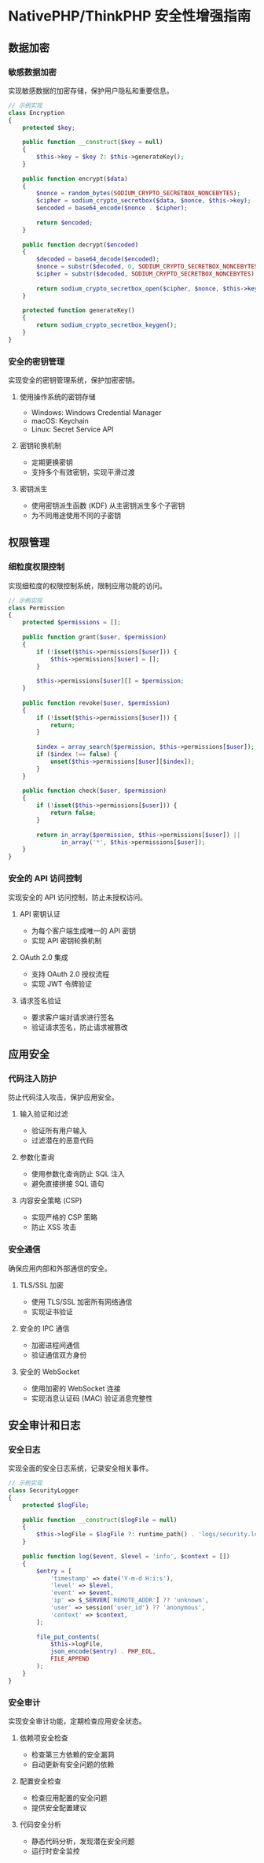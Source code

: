 # NativePHP/ThinkPHP 安全性增强指南

## 数据加密

### 敏感数据加密
实现敏感数据的加密存储，保护用户隐私和重要信息。

```php
// 示例实现
class Encryption
{
    protected $key;
    
    public function __construct($key = null)
    {
        $this->key = $key ?: $this->generateKey();
    }
    
    public function encrypt($data)
    {
        $nonce = random_bytes(SODIUM_CRYPTO_SECRETBOX_NONCEBYTES);
        $cipher = sodium_crypto_secretbox($data, $nonce, $this->key);
        $encoded = base64_encode($nonce . $cipher);
        
        return $encoded;
    }
    
    public function decrypt($encoded)
    {
        $decoded = base64_decode($encoded);
        $nonce = substr($decoded, 0, SODIUM_CRYPTO_SECRETBOX_NONCEBYTES);
        $cipher = substr($decoded, SODIUM_CRYPTO_SECRETBOX_NONCEBYTES);
        
        return sodium_crypto_secretbox_open($cipher, $nonce, $this->key);
    }
    
    protected function generateKey()
    {
        return sodium_crypto_secretbox_keygen();
    }
}
```

### 安全的密钥管理
实现安全的密钥管理系统，保护加密密钥。

1. 使用操作系统的密钥存储
   - Windows: Windows Credential Manager
   - macOS: Keychain
   - Linux: Secret Service API

2. 密钥轮换机制
   - 定期更换密钥
   - 支持多个有效密钥，实现平滑过渡

3. 密钥派生
   - 使用密钥派生函数 (KDF) 从主密钥派生多个子密钥
   - 为不同用途使用不同的子密钥

## 权限管理

### 细粒度权限控制
实现细粒度的权限控制系统，限制应用功能的访问。

```php
// 示例实现
class Permission
{
    protected $permissions = [];
    
    public function grant($user, $permission)
    {
        if (!isset($this->permissions[$user])) {
            $this->permissions[$user] = [];
        }
        
        $this->permissions[$user][] = $permission;
    }
    
    public function revoke($user, $permission)
    {
        if (!isset($this->permissions[$user])) {
            return;
        }
        
        $index = array_search($permission, $this->permissions[$user]);
        if ($index !== false) {
            unset($this->permissions[$user][$index]);
        }
    }
    
    public function check($user, $permission)
    {
        if (!isset($this->permissions[$user])) {
            return false;
        }
        
        return in_array($permission, $this->permissions[$user]) || 
               in_array('*', $this->permissions[$user]);
    }
}
```

### 安全的 API 访问控制
实现安全的 API 访问控制，防止未授权访问。

1. API 密钥认证
   - 为每个客户端生成唯一的 API 密钥
   - 实现 API 密钥轮换机制

2. OAuth 2.0 集成
   - 支持 OAuth 2.0 授权流程
   - 实现 JWT 令牌验证

3. 请求签名验证
   - 要求客户端对请求进行签名
   - 验证请求签名，防止请求被篡改

## 应用安全

### 代码注入防护
防止代码注入攻击，保护应用安全。

1. 输入验证和过滤
   - 验证所有用户输入
   - 过滤潜在的恶意代码

2. 参数化查询
   - 使用参数化查询防止 SQL 注入
   - 避免直接拼接 SQL 语句

3. 内容安全策略 (CSP)
   - 实现严格的 CSP 策略
   - 防止 XSS 攻击

### 安全通信
确保应用内部和外部通信的安全。

1. TLS/SSL 加密
   - 使用 TLS/SSL 加密所有网络通信
   - 实现证书验证

2. 安全的 IPC 通信
   - 加密进程间通信
   - 验证通信双方身份

3. 安全的 WebSocket
   - 使用加密的 WebSocket 连接
   - 实现消息认证码 (MAC) 验证消息完整性

## 安全审计和日志

### 安全日志
实现全面的安全日志系统，记录安全相关事件。

```php
// 示例实现
class SecurityLogger
{
    protected $logFile;
    
    public function __construct($logFile = null)
    {
        $this->logFile = $logFile ?: runtime_path() . 'logs/security.log';
    }
    
    public function log($event, $level = 'info', $context = [])
    {
        $entry = [
            'timestamp' => date('Y-m-d H:i:s'),
            'level' => $level,
            'event' => $event,
            'ip' => $_SERVER['REMOTE_ADDR'] ?? 'unknown',
            'user' => session('user_id') ?? 'anonymous',
            'context' => $context,
        ];
        
        file_put_contents(
            $this->logFile, 
            json_encode($entry) . PHP_EOL, 
            FILE_APPEND
        );
    }
}
```

### 安全审计
实现安全审计功能，定期检查应用安全状态。

1. 依赖项安全检查
   - 检查第三方依赖的安全漏洞
   - 自动更新有安全问题的依赖

2. 配置安全检查
   - 检查应用配置的安全问题
   - 提供安全配置建议

3. 代码安全分析
   - 静态代码分析，发现潜在安全问题
   - 运行时安全监控
